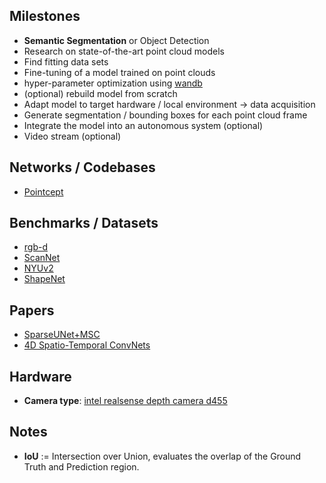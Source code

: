 ## Milestones
- **Semantic Segmentation** or Object Detection
- Research on state-of-the-art point cloud models
- Find fitting data sets
- Fine-tuning of a model trained on point clouds
- hyper-parameter optimization using [wandb](https://wandb.ai/site)
- (optional) rebuild model from scratch
- Adapt model to target hardware / local environment -> data acquisition
- Generate segmentation / bounding boxes for each point cloud frame
- Integrate the model into an autonomous system (optional)
- Video stream (optional)

## Networks / Codebases
- [Pointcept](https://github.com/Pointcept/Pointcept)

## Benchmarks / Datasets
- [rgb-d](https://paperswithcode.com/datasets?mod=rgb-d)
- [ScanNet](https://paperswithcode.com/dataset/scannet)
- [NYUv2](https://paperswithcode.com/dataset/nyuv2)
- [ShapeNet](https://shapenet.org)

## Papers
- [SparseUNet+MSC](https://arxiv.org/pdf/2303.14191v1.pdf)
- [4D Spatio-Temporal ConvNets](https://arxiv.org/abs/1904.08755)

## Hardware
- **Camera type**: [intel realsense depth camera d455](https://www.intelrealsense.com/wp-content/uploads/2020/06/Intel-RealSense-D400-Series-Datasheet-June-2020.pdf)


## Notes

- __IoU__ := Intersection over Union, evaluates the overlap of the Ground Truth and Prediction region.
